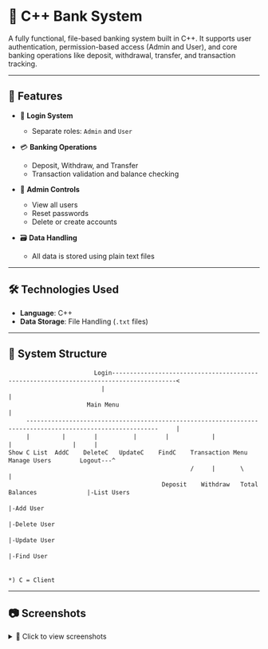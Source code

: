 # 🏦 C++ Bank System

A fully functional, file-based banking system built in C++. It supports user authentication, permission-based access (Admin and User), and core banking operations like deposit, withdrawal, transfer, and transaction tracking.

---

## 🚀 Features

- 🔐 **Login System**
  - Separate roles: `Admin` and `User`

- 💳 **Banking Operations**
  - Deposit, Withdraw, and Transfer
  - Transaction validation and balance checking

- 🔑 **Admin Controls**
  - View all users
  - Reset passwords
  - Delete or create accounts

- 🗃️ **Data Handling**
  - All data is stored using plain text files

---

## 🛠️ Technologies Used

- **Language**: C++
- **Data Storage**: File Handling (`.txt` files)

---
## 🌳 System Structure
                            Login----------------------------------------------------------------------------------------<
                              |                                                                                          |
                          Main Menu                                                                                      |
         -----------------------------------------------------------------------------------------------------------     |
         |         |        |          |        |            |                                   |                 |     |
    Show C List  AddC    DeleteC   UpdateC    FindC    Transaction Menu                     Manage Users        Logout---^
                                                       /     |       \                           |
                                               Deposit    Withdraw   Total Balances              |-List Users
                                                                                                 |-Add User
                                                                                                 |-Delete User
                                                                                                 |-Update User
                                                                                                 |-Find User
   

    *) C = Client


---

## 📷 Screenshots
<details>
  <summary>📸 Click to view screenshots</summary>

  ### 🔐 Login Page  
  ![Login Screenshot](assets/screenshots/Login/login.png)

  ### 🏠 Main Menu  
  ![Main Menu](assets/screenshots/MainMenu/MainMenu.png)

  ### 🧾 Transaction Menu  
  ![Transaction Menu](assets/screenshots/TransactionMenu/TransactionMenu.png)

  ### 🛠️ Manage Users Menu  
  ![Manage Users Menu](assets/screenshots/ManageUsersMenu/ManageUserScreen.png)

  ### 💰 Deposit Page  
  ![Deposit Page](screenshots/deposit.png)

  ### 💸 Withdraw Page  
  ![Withdraw Page](screenshots/withdraw.png)

  ### 🔁 Transfer Money  
  ![Transfer Screen](screenshots/transfer.png)



  ### ➕ Create New Account  
  ![Create Account](screenshots/create_account.png)

  ### 🗑️ Delete Account  
  ![Delete Account](screenshots/delete_account.png)

</details>





                          
